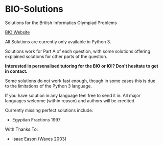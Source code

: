 # BIO-Solutions
Solutions for the British Informatics Olympiad Problems

[BIO Website](https://www.olympiad.org.uk/)

All Solutions are currently only available in Python 3.

Solutions work for Part A of each question, with some solutions offering explained solutions for other parts of the question.

**Interested in personalised tutoring for the BIO or IOI? Don't hesitate to get in contact.**

Some solutions do not work fast enough, though in some cases this is due to the limitations of the Python 3 language.

If you have solution in any language feel free to send it in. All major languages welcome (within reason) and authors will be credited.

Currently missing perfect solutions include:

  - Egyptian Fractions 1997

With Thanks To:

  - Isaac Eason (Waves 2003)
